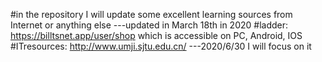 #in the repository 
I will update some excellent learning sources from Internet or anything else
---updated in March 18th in 2020
#ladder:
https://billtsnet.app/user/shop    which is accessible on PC, Android, IOS
#ITresources:
http://www.umji.sjtu.edu.cn/
---2020/6/30
I will focus on it
